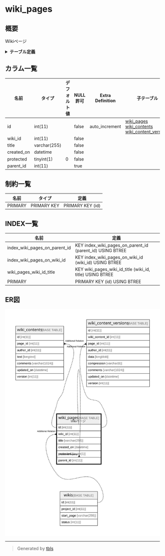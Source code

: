 # wiki_pages

## 概要

Wikiページ

<details>
<summary><strong>テーブル定義</strong></summary>

```sql
CREATE TABLE `wiki_pages` (
  `id` int(11) NOT NULL AUTO_INCREMENT,
  `wiki_id` int(11) NOT NULL,
  `title` varchar(255) NOT NULL,
  `created_on` datetime NOT NULL,
  `protected` tinyint(1) NOT NULL DEFAULT '0',
  `parent_id` int(11) DEFAULT NULL,
  PRIMARY KEY (`id`),
  KEY `wiki_pages_wiki_id_title` (`wiki_id`,`title`),
  KEY `index_wiki_pages_on_wiki_id` (`wiki_id`),
  KEY `index_wiki_pages_on_parent_id` (`parent_id`)
) ENGINE=InnoDB AUTO_INCREMENT=[Redacted by tbls] DEFAULT CHARSET=utf8
```

</details>

## カラム一覧

| 名前         | タイプ          | デフォルト値       | NULL許可   | Extra Definition | 子テーブル                                                                                                           | 親テーブル                       | コメント     |
| ---------- | ------------ | ------------ | -------- | ---------------- | --------------------------------------------------------------------------------------------------------------- | --------------------------- | -------- |
| id         | int(11)      |              | false    | auto_increment   | [wiki_pages](wiki_pages.md) [wiki_contents](wiki_contents.md) [wiki_content_versions](wiki_content_versions.md) |                             |          |
| wiki_id    | int(11)      |              | false    |                  |                                                                                                                 | [wikis](wikis.md)           |          |
| title      | varchar(255) |              | false    |                  |                                                                                                                 |                             |          |
| created_on | datetime     |              | false    |                  |                                                                                                                 |                             |          |
| protected  | tinyint(1)   | 0            | false    |                  |                                                                                                                 |                             |          |
| parent_id  | int(11)      |              | true     |                  |                                                                                                                 | [wiki_pages](wiki_pages.md) |          |

## 制約一覧

| 名前      | タイプ         | 定義               |
| ------- | ----------- | ---------------- |
| PRIMARY | PRIMARY KEY | PRIMARY KEY (id) |

## INDEX一覧

| 名前                            | 定義                                                        |
| ----------------------------- | --------------------------------------------------------- |
| index_wiki_pages_on_parent_id | KEY index_wiki_pages_on_parent_id (parent_id) USING BTREE |
| index_wiki_pages_on_wiki_id   | KEY index_wiki_pages_on_wiki_id (wiki_id) USING BTREE     |
| wiki_pages_wiki_id_title      | KEY wiki_pages_wiki_id_title (wiki_id, title) USING BTREE |
| PRIMARY                       | PRIMARY KEY (id) USING BTREE                              |

## ER図

![er](wiki_pages.svg)

---

> Generated by [tbls](https://github.com/k1LoW/tbls)
